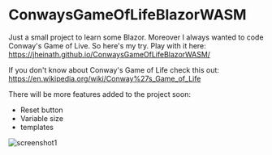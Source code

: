 # ConwaysGameOfLifeBlazorWASM

Just a small project to learn some Blazor. Moreover I always wanted to code Conway's Game of Live. So here's my try.
Play with it here: https://jheinath.github.io/ConwaysGameOfLifeBlazorWASM/

If you don't know about Conway's Game of Life check this out: https://en.wikipedia.org/wiki/Conway%27s_Game_of_Life 

There will be more features added to the project soon:
- Reset button
- Variable size
- templates

![screenshot1](https://user-images.githubusercontent.com/44709506/124485069-7ca16f00-ddac-11eb-8fbd-a4c6bc3b147b.JPG)
